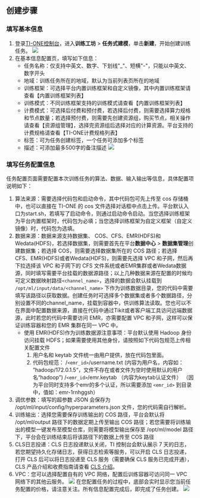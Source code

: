 ## 创建步骤

### 填写基本信息

1. 登录[TI-ONE控制台](https://console.cloud.tencent.com/tione/v2)，进入**训练工坊** > **任务式建模**，单击**新建**，开始创建训练任务。
![](https://qcloudimg.tencent-cloud.cn/raw/cbd3774843d3b9000a7f922c5d603101.png)
2. 在基本信息配置页，填写如下信息：
   - 任务名称：仅支持中英文、数字、下划线"_"、短横"-"，只能以中英文、数字开头
   - 地域：训练任务所在的地域，默认为当前列表页所在的地域
   - 训练框架：可选择平台内置训练框架和自定义镜像，其中内置训练框架请查看【内置训练框架列表】
   - 训练模式：不同训练框架支持的训练模式请查看【内置训练框架列表】
   - 计费模式：可选择后付费和预付费，若选择后付费，则需要选择算力规格和节点数量；若选择预付费，则需要先创建资源组，购买节点，相关操作请查看【资源组管理】，选择完资源组后选择对应的计算资源。平台支持的计费规格请查看【TI-ONE计费规格列表】
   - 标签：可为任务创建标签，一个任务可添加多个标签
   - 描述：可添加最多500字的备注描述
![](https://qcloudimg.tencent-cloud.cn/raw/327cc342cd0c27c75b2fceca4ad85f0c.png)

### 填写任务配置信息

任务配置页面需要配置本次训练任务的算法、数据、输入输出等信息，具体配置项说明如下：
1. 算法来源：需要选择代码包和启动命令，其中代码包可先上传至 cos 存储桶中，也可以直接在 TI-ONE 的 cos 文件选择对话框中点击上传。平台默认入口为start.sh，若填写了启动命令，则通过启动命令启动。当您选择训练框架为平台内置框架时，代码包为必填；当您选择训练框架为自定义框架（自定义镜像）时，代码包为选填。
2. 数据来源：数据来源支持数据集、 COS、CFS、EMR(HDFS)和Wedata(HDFS)，若选择数据集，则需要首先在平台**数据中心** > **数据集管理**创建数据集；若选择 COS，则需要选择数据集所在的 COS 路径；若选择 CFS、EMR(HDFS)或者Wedata(HDFS)，则需要先选择 VPC 和子网，然后再下拉选择该 VPC 和子网下的 CFS 文件系统或者EMR集群或者Wedata数据源，同时填写需要平台挂载的数据源路径；以上几种数据来源在配置的时候均可定义数据映射路径`<channel_name>`，选择的数据会默认挂载到` /opt/ml/input/data/<channel_name>` 下作为训练数据目录，您的代码中需要填写该路径以获取数据。创建任务时可选择多个数据集或者多个数据路径，分别设置不同的channel_name，挂载到容器中，供训练算法读取。您也可以不在界面中配置数据来源，直接在代码中通过Tikit或者客户端工具访问远端数据源，此时若您的代码中需要访问 EMR，亦需要配置 VPC 和子网，这样可以保证训练容器和您的 EMR 集群在同一 VPC 中。
	- 使用 EMR(HDFS)作为训练数据源注意事项：平台默认使用 Hadoop 身份访问挂载 HDFS；如果需要使用其他身份，请按照如下代码包规范上传相关配置文件
		1. 用户名和 keytab 文件统一由用户提供，放在代码包里面。
		2. 代码包规范：
/`<emr_id>`/username.txt (内容为用户名，内容如： ”hadoop/172.0.1.5“，文件不存在或者文件为空时使用默认的用户名“hadoop”)
/`<emr_id>`/emr.keytab （内容为keytab认证文件）
（因为平台同时支持多个emr的多个认证，所以需要添加 `<emr_id>` 到目录中，值如：emr-1rnhggsh）
3. 调优参数：填写的超参数 JSON 会保存为 /opt/ml/input/config/hyperparameters.json 文件，您的代码需自行解析。
4. 训练输出：选择您需要保存训练输出的 COS 路径，平台会默认将 /opt/ml/output 路径下的数据定期上传至输出 COS 路径；若您需要将训练输出的模型一键发布至模型仓库，则需要将模型输出保存至 /opt/ml/model 路径下，平台会在训练结束后将该路径下的数据上传至 COS 路径
5. CLS日志投递：CLS 日志投递默认关闭，TI 控制台会默认展示 7 天的日志，若您期望持久化存储日志，获得日志检索等服务，可以开启 CLS 日志投递，打开 CLS 后可以将日志投递至 CLS 服务（需要确保 CLS 服务已完成开通），CLS 产品介绍和收费指南请查看 [CLS 介绍](https://cloud.tencent.com/document/product/614/45802)。
6. VPC：您可以选择配置自有的 VPC 网络，配置后训练容器可访问同一 VPC 网络下的其他云服务。
![](https://qcloudimg.tencent-cloud.cn/raw/2386b525e0c05cba061da1615019726a.png)
在您配置任务的过程中，底部会实时显示您当前任务配置的价格，请注意关注。所有信息配置完成后，即完成了任务创建。
![](https://qcloudimg.tencent-cloud.cn/raw/3d99387cec0cc1554638571b38e4a79b.png) 

